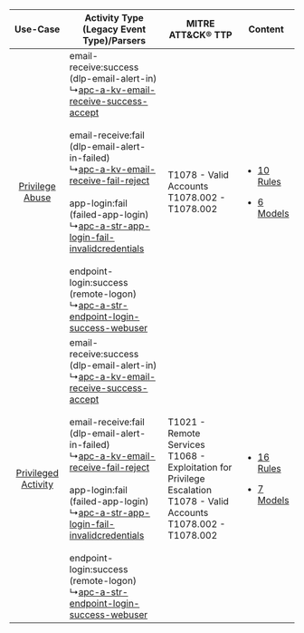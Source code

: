 |    Use-Case    | Activity Type (Legacy Event Type)/Parsers    | MITRE ATT&CK® TTP    | Content    |
|:----:| ---- | ---- | ---- |
|     [Privilege Abuse](../../../UseCases/uc_privilege_abuse.md)     |  email-receive:success (dlp-email-alert-in)<br> ↳[apc-a-kv-email-receive-success-accept](Ps/pC_apcakvemailreceivesuccessaccept.md)<br><br> email-receive:fail (dlp-email-alert-in-failed)<br> ↳[apc-a-kv-email-receive-fail-reject](Ps/pC_apcakvemailreceivefailreject.md)<br><br> app-login:fail (failed-app-login)<br> ↳[apc-a-str-app-login-fail-invalidcredentials](Ps/pC_apcastrapploginfailinvalidcredentials.md)<br><br> endpoint-login:success (remote-logon)<br> ↳[apc-a-str-endpoint-login-success-webuser](Ps/pC_apcastrendpointloginsuccesswebuser.md)<br> | T1078 - Valid Accounts<br>T1078.002 - T1078.002<br>    | [<ul><li>10 Rules</li></ul><ul><li>6 Models</li></ul>](RM/r_m_apc_apc_Privilege_Abuse.md)     |
| [Privileged Activity](../../../UseCases/uc_privileged_activity.md) |  email-receive:success (dlp-email-alert-in)<br> ↳[apc-a-kv-email-receive-success-accept](Ps/pC_apcakvemailreceivesuccessaccept.md)<br><br> email-receive:fail (dlp-email-alert-in-failed)<br> ↳[apc-a-kv-email-receive-fail-reject](Ps/pC_apcakvemailreceivefailreject.md)<br><br> app-login:fail (failed-app-login)<br> ↳[apc-a-str-app-login-fail-invalidcredentials](Ps/pC_apcastrapploginfailinvalidcredentials.md)<br><br> endpoint-login:success (remote-logon)<br> ↳[apc-a-str-endpoint-login-success-webuser](Ps/pC_apcastrendpointloginsuccesswebuser.md)<br> | T1021 - Remote Services<br>T1068 - Exploitation for Privilege Escalation<br>T1078 - Valid Accounts<br>T1078.002 - T1078.002<br> | [<ul><li>16 Rules</li></ul><ul><li>7 Models</li></ul>](RM/r_m_apc_apc_Privileged_Activity.md) |
